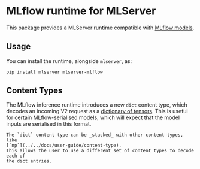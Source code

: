 # MLflow runtime for MLServer

This package provides a MLServer runtime compatible with [MLflow
models](https://www.mlflow.org/docs/latest/models.html).

## Usage

You can install the runtime, alongside `mlserver`, as:

```bash
pip install mlserver mlserver-mlflow
```

## Content Types

The MLflow inference runtime introduces a new `dict` content type, which
decodes an incoming V2 request as a [dictionary of
tensors](https://www.mlflow.org/docs/latest/models.html#deploy-mlflow-models).
This is useful for certain MLflow-serialised models, which will expect that the
model inputs are serialised in this format.

```{note}
The `dict` content type can be _stacked_ with other content types, like
[`np`](../../docs/user-guide/content-type).
This allows the user to use a different set of content types to decode each of
the dict entries.
```
